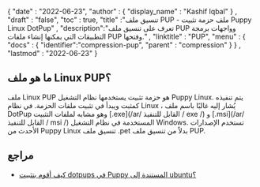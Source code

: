 {
  "date" : "2022-06-23",
  "author" : {
    "display_name" : "Kashif Iqbal"
} ,
  "draft" : "false",
  "toc" : true,
  "title" :"تنسيق ملف PUP - ملف حزمة تثبيت Puppy Linux DotPup" ,
  "description":"تعرف على تنسيق ملف PUP وواجهات برمجة التطبيقات التي يمكنها إنشاء ملفات PUP وفتحها." ,
  "linktitle" : "PUP",
  "menu" : {
    "docs" : {
      "identifier":"compression-pup",
      "parent" : "compression"
}
} ,
  "lastmod" : "2022-06-23"
}

## ما هو ملف Linux PUP؟

ملف Linux PUP هو حزمة تثبيت يستخدمها نظام التشغيل Puppy Linux. يتم تنفيذه كمثبت ويبدأ في تثبيت ملفات الحزمة. في نظام Linux ، يُشار إليه غالبًا باسم ملف DotPup وهو مشابه لملفات التثبيت [.exe](/ar/ القابل للتنفيذ / exe /) و [.msi](/ar/ القابل للتنفيذ / msi /) المستخدمة في نظام التشغيل Windows. تستخدم الإصدارات الأحدث من Puppy Linux تنسيق ملف .pet بدلاً من تنسيق ملف PUP.

## مراجع

* [كيف أقوم بتثبيت dotpups في Puppy المستندة إلى ubuntu؟](https://oldforum.puppylinux.com/viewtopic.php؟p=953313)

